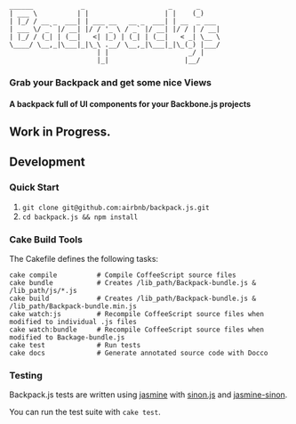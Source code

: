     ______            _                     _      _
    | ___ \          | |                   | |    (_)
    | |_/ / __ _  ___| | ___ __   __ _  ___| | __  _ ___
    | ___ \/ _` |/ __| |/ / '_ \ / _` |/ __| |/ / | / __|
    | |_/ / (_| | (__|   <| |_) | (_| | (__|   < _| \__ \
    \____/ \__,_|\___|_|\_\ .__/ \__,_|\___|_|\_(_) |___/
                          | |                    _/ |
                          |_|                   |__/

### Grab your Backpack and get some nice Views

#### A backpack full of UI components for your Backbone.js projects

## Work in Progress.

## Development

### Quick Start

1. `git clone git@github.com:airbnb/backpack.js.git`
1. `cd backpack.js && npm install`

### Cake Build Tools

The Cakefile defines the following tasks:

    cake compile          # Compile CoffeeScript source files
    cake bundle           # Creates /lib_path/Backpack-bundle.js & /lib_path/js/*.js
    cake build            # Creates /lib_path/Backpack-bundle.js & /lib_path/Backpack-bundle.min.js
    cake watch:js         # Recompile CoffeeScript source files when modified to individual .js files
    cake watch:bundle     # Recompile CoffeeScript source files when modified to Backage-bundle.js
    cake test             # Run tests
    cake docs             # Generate annotated source code with Docco

### Testing

Backpack.js tests are written using [jasmine](http://pivotal.github.com/jasmine/) with [sinon.js](https://github.com/cjohansen/Sinon.JS) and [jasmine-sinon](https://github.com/froots/jasmine-sinon).

You can run the test suite with `cake test`.